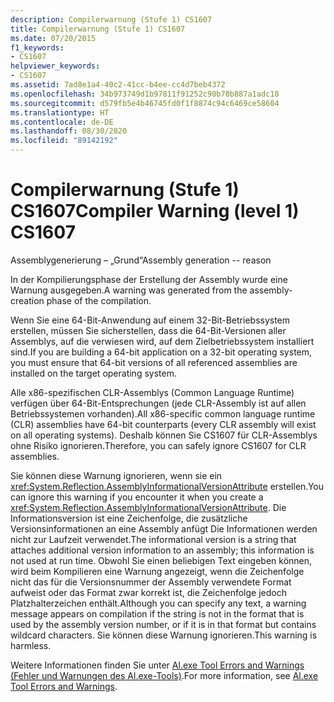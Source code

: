```yaml
---
description: Compilerwarnung (Stufe 1) CS1607
title: Compilerwarnung (Stufe 1) CS1607
ms.date: 07/20/2015
f1_keywords:
- CS1607
helpviewer_keywords:
- CS1607
ms.assetid: 7ad8e1a4-40c2-41cc-b4ee-cc4d7beb4372
ms.openlocfilehash: 34b973749d1b97811f91252c90b70b887a1adc18
ms.sourcegitcommit: d579fb5e4b46745fd0f1f8874c94c6469ce58604
ms.translationtype: HT
ms.contentlocale: de-DE
ms.lasthandoff: 08/30/2020
ms.locfileid: "89142192"
---
```

# <a name="compiler-warning-level-1-cs1607"></a><span data-ttu-id="bfdaf-103">Compilerwarnung (Stufe 1) CS1607</span><span class="sxs-lookup"><span data-stu-id="bfdaf-103">Compiler Warning (level 1) CS1607</span></span>
<span data-ttu-id="bfdaf-104">Assemblygenerierung – „Grund“</span><span class="sxs-lookup"><span data-stu-id="bfdaf-104">Assembly generation -- reason</span></span>  
  
 <span data-ttu-id="bfdaf-105">In der Kompilierungsphase der Erstellung der Assembly wurde eine Warnung ausgegeben.</span><span class="sxs-lookup"><span data-stu-id="bfdaf-105">A warning was generated from the assembly-creation phase of the compilation.</span></span>  
  
 <span data-ttu-id="bfdaf-106">Wenn Sie eine 64-Bit-Anwendung auf einem 32-Bit-Betriebssystem erstellen, müssen Sie sicherstellen, dass die 64-Bit-Versionen aller Assemblys, auf die verwiesen wird, auf dem Zielbetriebssystem installiert sind.</span><span class="sxs-lookup"><span data-stu-id="bfdaf-106">If you are building a 64-bit application on a 32-bit operating system, you must ensure that 64-bit versions of all referenced assemblies are installed on the target operating system.</span></span>  
  
 <span data-ttu-id="bfdaf-107">Alle x86-spezifischen CLR-Assemblys (Common Language Runtime) verfügen über 64-Bit-Entsprechungen (jede CLR-Assembly ist auf allen Betriebssystemen vorhanden).</span><span class="sxs-lookup"><span data-stu-id="bfdaf-107">All x86-specific common language runtime (CLR) assemblies have 64-bit counterparts (every CLR assembly will exist on all operating systems).</span></span> <span data-ttu-id="bfdaf-108">Deshalb können Sie CS1607 für CLR-Assemblys ohne Risiko ignorieren.</span><span class="sxs-lookup"><span data-stu-id="bfdaf-108">Therefore, you can safely ignore CS1607 for CLR assemblies.</span></span>  
  
 <span data-ttu-id="bfdaf-109">Sie können diese Warnung ignorieren, wenn sie ein <xref:System.Reflection.AssemblyInformationalVersionAttribute> erstellen.</span><span class="sxs-lookup"><span data-stu-id="bfdaf-109">You can ignore this warning if you encounter it when you create a <xref:System.Reflection.AssemblyInformationalVersionAttribute>.</span></span> <span data-ttu-id="bfdaf-110">Die Informationsversion ist eine Zeichenfolge, die zusätzliche Versionsinformationen an eine Assembly anfügt Die Informationen werden nicht zur Laufzeit verwendet.</span><span class="sxs-lookup"><span data-stu-id="bfdaf-110">The informational version is a string that attaches additional version information to an assembly; this information is not used at run time.</span></span> <span data-ttu-id="bfdaf-111">Obwohl Sie einen beliebigen Text eingeben können, wird beim Kompilieren eine Warnung angezeigt, wenn die Zeichenfolge nicht das für die Versionsnummer der Assembly verwendete Format aufweist oder das Format zwar korrekt ist, die Zeichenfolge jedoch Platzhalterzeichen enthält.</span><span class="sxs-lookup"><span data-stu-id="bfdaf-111">Although you can specify any text, a warning message appears on compilation if the string is not in the format that is used by the assembly version number, or if it is in that format but contains wildcard characters.</span></span> <span data-ttu-id="bfdaf-112">Sie können diese Warnung ignorieren.</span><span class="sxs-lookup"><span data-stu-id="bfdaf-112">This warning is harmless.</span></span>  
  
 <span data-ttu-id="bfdaf-113">Weitere Informationen finden Sie unter [Al.exe Tool Errors and Warnings (Fehler und Warnungen des Al.exe-Tools)](../../../framework/tools/al-exe-assembly-linker.md#errors-and-warnings).</span><span class="sxs-lookup"><span data-stu-id="bfdaf-113">For more information, see [Al.exe Tool Errors and Warnings](../../../framework/tools/al-exe-assembly-linker.md#errors-and-warnings).</span></span>
